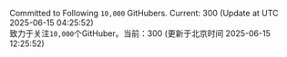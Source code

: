 Committed to Following `10,000` GitHubers. Current: <!-- FOLLOWING_COUNT -->300<!-- FOLLOWING_COUNT --> (Update at UTC <!-- LAST_UPDATED -->2025-06-15 04:25:52<!-- LAST_UPDATED -->)<br>
致力于关注`10,000`个GitHuber。当前：<!-- FOLLOWING_COUNT -->300<!-- FOLLOWING_COUNT --> (更新于北京时间 <!-- LAST_UPDATED_CST -->2025-06-15 12:25:52<!-- LAST_UPDATED_CST -->)
